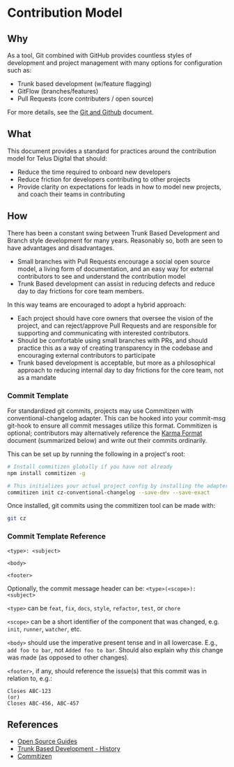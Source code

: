 # Contribution Model

## Why

As a tool, Git combined with GitHub provides countless styles of development and project management with many options for configuration such as:

- Trunk based development (w/feature flagging)
- GitFlow (branches/features)
- Pull Requests (core contributers / open source)

For more details, see the [Git and Github][git-ra] document.

## What

This document provides a standard for practices around the contribution model for Telus Digital that should:

- Reduce the time required to onboard new developers
- Reduce friction for developers contributing to other projects
- Provide clarity on expectations for leads in how to model new projects, and coach their teams in contributing
    
## How

There has been a constant swing between Trunk Based Development and Branch style development for many years. Reasonably so, both are seen to have advantages and disadvantages.

- Small branches with Pull Requests encourage a social open source model, a living form of documentation, and an easy way for external contributors to see and understand the contribution model
- Trunk Based development can assist in reducing defects and reduce day to day frictions for core team members. 

In this way teams are encouraged to adopt a hybrid approach:

- Each project should have core owners that oversee the vision of the project, and can reject/approve Pull Requests and are responsible for supporting and communicating with interested contributors.
- Should be comfortable using small branches with PRs, and should practice this as a way of creating transparency in the codebase and encouraging external contributors to participate
- Trunk based development is acceptable, but more as a philosophical approach to reducing internal day to day frictions for the core team, not as a mandate
 
### Commit Template

For standardized git commits, projects may use Commitizen with conventional-changelog adapter. This can be hooked into your commit-msg git-hook to ensure all commit messages utilize this format. Commitizen is optional; contributors may alternatively reference the [Karma Format][karma] document (summarized below) and write out their commits ordinarily.

This can be set up by running the following in a project's root:

```bash
# Install commitizen globally if you have not already
npm install commitizen -g 

# This initializes your actual project config by installing the adapter, and adding the config to your package.json
commitizen init cz-conventional-changelog --save-dev --save-exact
```

Once installed, git commits using the commitizen tool can be made with:
```bash
git cz
```

### Commit Template Reference

```plain
<type>: <subject>

<body>

<footer>
```

Optionally, the commit message header can be: `<type>(<scope>): <subject>`

`<type>` can be `feat`, `fix`, `docs`, `style`, `refactor`, `test`, or `chore`

`<scope>` can be a short identifier of the component that was changed, e.g. `init`, `runner`, `watcher`, etc.

`<body>` should use the imperative present tense and in all lowercase. E.g., `add foo to bar`, not `Added foo to bar`. Should also explain why _this_ change was made (as opposed to other changes).

`<footer>`, if any, should reference the issue(s) that this commit was in relation to, e.g.:

```plain
Closes ABC-123
(or)
Closes ABC-456, ABC-457
```

## References
- [Open Source Guides][open-source-guides]
- [Trunk Based Development - History][trunk-based-development]
- [Commitizen][commitizen]

[git-ra]: ../development/git.md
[open-source-guides]: https://opensource.guide/ "Open Source Guides"
[trunk-based-development]: https://trunkbaseddevelopment.com/game-changers/ "History of Trunk Based Development"
[commitizen]: https://github.com/commitizen/cz-cli#making-your-repo-commitizen-friendly
[karma]: https://karma-runner.github.io/1.0/dev/git-commit-msg.html
